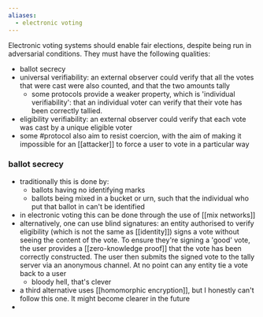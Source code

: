 ```yaml
---
aliases:
  - electronic voting
---
```

Electronic voting systems should enable fair elections, despite being run in adversarial conditions. They must have the following qualities:
- ballot secrecy
- universal verifiability: an external observer could verify that all the votes that were cast were also counted, and that the two amounts tally
	- some protocols provide a weaker property, which is 'individual verifiability': that an individual voter can verify that their vote has been correctly tallied. 
- eligibility verifiability: an external observer could verify that each vote was cast by a unique eligible voter
- some #protocol also aim to resist coercion, with the aim of making it impossible for an [[attacker]] to force a user to vote in a particular way
### ballot secrecy
- traditionally this is done by:
	- ballots having no identifying marks
	- ballots being mixed in a bucket or urn, such that the individual who put that ballot in can't be identified
- in electronic voting this can be done through the use of [[mix networks]]
- alternatively, one can use blind signatures: an entity authorised to verify eligibility (which is not the same as [[identity]]) signs a vote without seeing the content of the vote. To ensure they're signing a 'good' vote, the user provides a [[zero-knowledge proof]] that the vote has been correctly constructed. The user then submits the signed vote to the tally server via an anonymous channel. At no point can any entity tie a vote back to a user
	- bloody hell, that's clever
- a third alternative uses [[homomorphic encryption]], but I honestly can't follow this one. It might become clearer in the future
- 